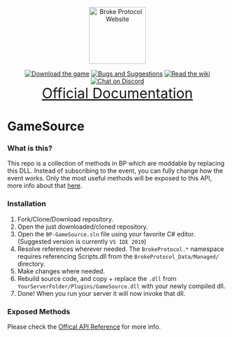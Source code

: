 <p align="center">
    <a href="https://brokeprotocol.com/">
        <img src="https://brokeprotocol.com/wp-content/uploads/Title.jpg" height="130" alt="Broke Protocol Website"></a>
</p>
<p align="center">
    <a href="https://store.steampowered.com/app/696370/BROKE_PROTOCOL_Online_City_RPG/">
        <img src="https://img.shields.io/badge/Steam-$4.99USD-7289DA.svg" alt="Download the game"></a>
    <a href="https://github.com/broke-protocol/broke-protocol/issues">
        <img src="https://img.shields.io/badge/Post-Bugs and Suggestions-7289DA.svg" alt="Bugs and Suggestions"></a>
    <a href="https://github.com/broke-protocol/broke-protocol/wiki">
        <img src="https://img.shields.io/badge/Docs-Wiki-7289DA.svg" alt="Read the wiki"></a>
    <a href="https://discord.gg/WpdNCDw">
        <img src="https://discordapp.com/api/guilds/312436123278376961/embed.png" alt="Chat on Discord"></a>
    <br>
    <a href="https://broke-protocol.github.io/broke-protocol" style="font-size:32px;">Official Documentation</a>
</p>

# GameSource

### What is this?
This repo is a collection of methods in BP which are moddable by replacing this DLL. Instead of subscribing to the event, you can fully change how the event works. Only the most useful methods will be exposed to this API, more info about that [here](#exposed-methods).


### Installation
1. Fork/Clone/Download repository.
2. Open the just downloaded/cloned repository.
3. Open the `BP-GameSource.sln` file using your favorite C# editor. (Suggested version is currently `VS IDE 2019`)
4. Resolve references wherever needed. The `BrokeProtocol.*` namespace requires referencing Scripts.dll from the `BrokeProtocol_Data/Managed/` directory.
5. Make changes where needed.
6. Rebuild source code, and copy + replace the `.dll` from `YourServerFolder/Plugins/GameSource.dll` with your newly compiled dll.
7. Done! When you run your server it will now invoke that dll.

### Exposed Methods
Please check the [Offical API Reference](https://brokeprotocol.com/api/) for more info.
